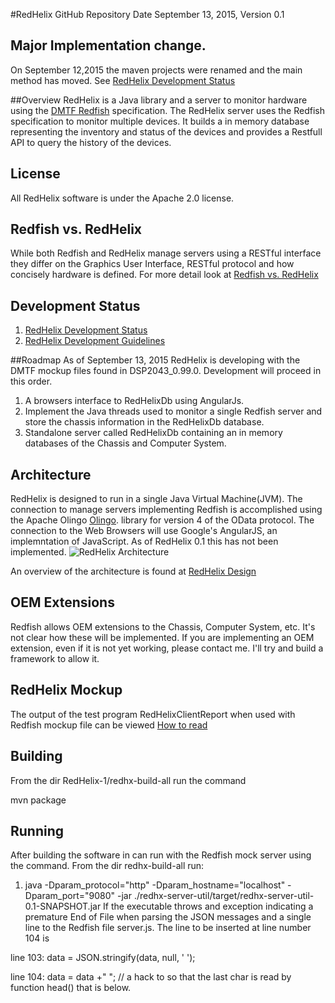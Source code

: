 #RedHelix GitHub Repository
Date September 13, 2015, Version 0.1
## Major Implementation change.
On September 12,2015 the maven projects were renamed and the main method has moved. See  [RedHelix Development Status](./doc/dev-status.md)

##Overview
RedHelix is a Java library and a server to monitor hardware using the [DMTF Redfish](http://www.dmtf.org/standards/redfish) specification. 
The RedHelix server uses the Redfish specification to monitor multiple devices. It builds a in memory database representing the inventory
and status of the devices and provides a Restfull API to query the history of the devices.

## License
All RedHelix software is under the Apache 2.0 license.

## Redfish vs. RedHelix 
While both Redfish and RedHelix manage servers using a RESTful interface they differ on the Graphics User Interface, RESTful protocol and how
concisely hardware is defined. For more detail look at [Redfish vs. RedHelix](./doc/redfish-vs-redhelix.md) 

## Development Status
1. [RedHelix Development Status](./doc/dev-status.md)
2. [RedHelix Development Guidelines](./doc/dev-guidelines.md)

##Roadmap
As of September 13, 2015 RedHelix is developing with the DMTF mockup files found in DSP2043_0.99.0. Development will proceed in this order.

1. A browsers interface to RedHelixDb using AngularJs.
2. Implement the Java threads used to monitor a single Redfish server and store the chassis information in the RedHelixDb database.
3. Standalone server called RedHelixDb containing an in memory databases of the Chassis and Computer System.

## Architecture
RedHelix is designed to run in a single Java Virtual Machine(JVM). The connection to manage servers implementing Redfish is accomplished using
the Apache Olingo  [Olingo](http://olingo.apache.org/doc/odata4/index.html). library for version 4 of the OData protocol. The connection to the Web Browsers will use Google's AngularJS, an implemntation of JavaScript.
As of RedHelix 0.1 this has not been implemented. 
![RedHelix Architecture](https://rawgit.com/RedHelixOrg/RedHelix-1/master/doc/redhelix-toplevel-architecture-1.svg)
<!-- perment cached CDN comment. https://cdn.rawgit.com/RedHelixOrg/RedHelix-1/master/doc/redhelix-toplevel-architecture-1.svg -->
An overview of the architecture is found at [RedHelix Design](./doc/design.md)


## OEM Extensions
Redfish allows OEM extensions to the Chassis, Computer System, etc. It's not clear how these will be implemented. If you are implementing an
OEM extension, even if it is not yet working, please contact me. I'll try and build a framework to allow it. 

## RedHelix Mockup
The output of the test program RedHelixClientReport when used with Redfish mockup file can be viewed  [How to read](./doc/dmtf-mockup/mockup.md) 

## Building
From the dir RedHelix-1/redhx-build-all run the command 

mvn package 

## Running
After building the software in can run with the Redfish mock server using the command. From the dir redhx-build-all run:

1. java -Dparam_protocol="http" -Dparam_hostname="localhost" -Dparam_port="9080" -jar ./redhx-server-util/target/redhx-server-util-0.1-SNAPSHOT.jar
If the executable throws and exception indicating a premature End of File when parsing the JSON messages and a single line to the Redfish file server.js.
The line to be inserted at line number 104 is

line 103: data = JSON.stringify(data, null, '  ');

line 104:  data = data +"  "; // a hack to so that the last char is read by function head() that is below.





